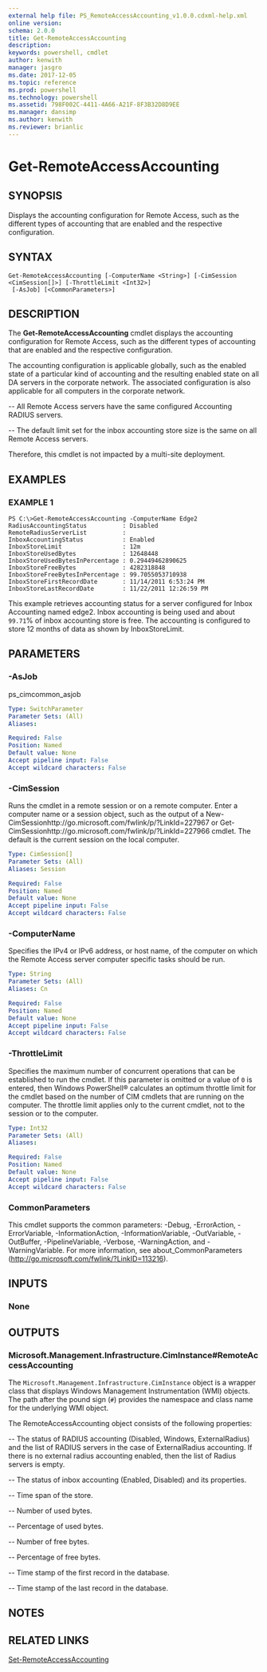 ```yaml
---
external help file: PS_RemoteAccessAccounting_v1.0.0.cdxml-help.xml
online version: 
schema: 2.0.0
title: Get-RemoteAccessAccounting
description: 
keywords: powershell, cmdlet
author: kenwith
manager: jasgro
ms.date: 2017-12-05
ms.topic: reference
ms.prod: powershell
ms.technology: powershell
ms.assetid: 798F002C-4411-4A66-A21F-8F3B32D8D9EE
ms.manager: dansimp
ms.author: kenwith
ms.reviewer: brianlic
---
```


# Get-RemoteAccessAccounting

## SYNOPSIS
Displays the accounting configuration for Remote Access, such as the different types of accounting that are enabled and the respective configuration.

## SYNTAX

```
Get-RemoteAccessAccounting [-ComputerName <String>] [-CimSession <CimSession[]>] [-ThrottleLimit <Int32>]
 [-AsJob] [<CommonParameters>]
```

## DESCRIPTION
The **Get-RemoteAccessAccounting** cmdlet displays the accounting configuration for Remote Access, such as the different types of accounting that are enabled and the respective configuration.

The accounting configuration is applicable globally, such as the enabled state of a particular kind of accounting and the resulting enabled state on all DA servers in the corporate network.
The associated configuration is also applicable for all computers in the corporate network. 

 -- All Remote Access servers have the same configured Accounting RADIUS servers. 

 -- The default limit set for the inbox accounting store size is the same on all Remote Access servers.

Therefore, this cmdlet is not impacted by a multi-site deployment.

## EXAMPLES

### EXAMPLE 1
```
PS C:\>Get-RemoteAccessAccounting -ComputerName Edge2
RadiusAccountingStatus          : Disabled 
RemoteRadiusServerList          : 
InboxAccountingStatus           : Enabled 
InboxStoreLimit                 : 12m 
InboxStoreUsedBytes             : 12648448 
InboxStoreUsedBytesInPercentage : 0.29449462890625 
InboxStoreFreeBytes             : 4282318848 
InboxStoreFreeBytesInPercentage : 99.7055053710938 
InboxStoreFirstRecordDate       : 11/14/2011 6:53:24 PM 
InboxStoreLastRecordDate        : 11/22/2011 12:26:59 PM
```

This example retrieves accounting status for a server configured for Inbox Accounting named edge2.
Inbox accounting is being used and about `99.71`% of inbox accounting store is free.
The accounting is configured to store 12 months of data as shown by InboxStoreLimit.

## PARAMETERS

### -AsJob
ps_cimcommon_asjob

```yaml
Type: SwitchParameter
Parameter Sets: (All)
Aliases: 

Required: False
Position: Named
Default value: None
Accept pipeline input: False
Accept wildcard characters: False
```

### -CimSession
Runs the cmdlet in a remote session or on a remote computer.
Enter a computer name or a session object, such as the output of a New-CimSessionhttp://go.microsoft.com/fwlink/p/?LinkId=227967 or Get-CimSessionhttp://go.microsoft.com/fwlink/p/?LinkId=227966 cmdlet.
The default is the current session on the local computer.

```yaml
Type: CimSession[]
Parameter Sets: (All)
Aliases: Session

Required: False
Position: Named
Default value: None
Accept pipeline input: False
Accept wildcard characters: False
```

### -ComputerName
Specifies the IPv4 or IPv6 address, or host name, of the computer on which the Remote Access server computer specific tasks should be run.

```yaml
Type: String
Parameter Sets: (All)
Aliases: Cn

Required: False
Position: Named
Default value: None
Accept pipeline input: False
Accept wildcard characters: False
```

### -ThrottleLimit
Specifies the maximum number of concurrent operations that can be established to run the cmdlet.
If this parameter is omitted or a value of `0` is entered, then Windows PowerShell® calculates an optimum throttle limit for the cmdlet based on the number of CIM cmdlets that are running on the computer.
The throttle limit applies only to the current cmdlet, not to the session or to the computer.

```yaml
Type: Int32
Parameter Sets: (All)
Aliases: 

Required: False
Position: Named
Default value: None
Accept pipeline input: False
Accept wildcard characters: False
```

### CommonParameters
This cmdlet supports the common parameters: -Debug, -ErrorAction, -ErrorVariable, -InformationAction, -InformationVariable, -OutVariable, -OutBuffer, -PipelineVariable, -Verbose, -WarningAction, and -WarningVariable. For more information, see about_CommonParameters (http://go.microsoft.com/fwlink/?LinkID=113216).

## INPUTS

### None

## OUTPUTS

### Microsoft.Management.Infrastructure.CimInstance#RemoteAccessAccounting
The `Microsoft.Management.Infrastructure.CimInstance` object is a wrapper class that displays Windows Management Instrumentation (WMI) objects.
The path after the pound sign (`#`) provides the namespace and class name for the underlying WMI object.

The RemoteAccessAccounting object consists of the following properties: 

 -- The status of RADIUS accounting (Disabled, Windows, ExternalRadius) and the list of RADIUS servers in the case of ExternalRadius accounting.
If there is no external radius accounting enabled, then the list of Radius servers is empty. 

 -- The status of inbox accounting (Enabled, Disabled) and its properties. 

 -- Time span of the store. 

 -- Number of used bytes. 

 -- Percentage of used bytes. 

 -- Number of free bytes. 

 -- Percentage of free bytes. 

 -- Time stamp of the first record in the database. 

 -- Time stamp of the last record in the database.

## NOTES

## RELATED LINKS

[Set-RemoteAccessAccounting](./Set-RemoteAccessAccounting.md)

